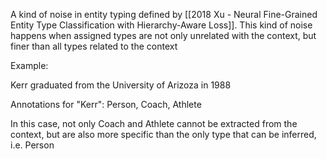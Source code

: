 A kind of noise in entity typing defined by [[2018 Xu - Neural Fine-Grained Entity Type Classification with Hierarchy-Aware Loss]]. This kind of noise happens when assigned types are not only unrelated with the context, but finer than all types related to the context

Example:

Kerr graduated from the University of Arizoza in 1988

Annotations for "Kerr": Person, Coach, Athlete

In this case, not only Coach and Athlete cannot be extracted from the context, but are also more specific than the only type that can be inferred, i.e. Person